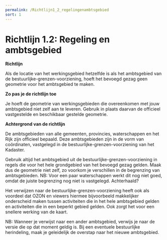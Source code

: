 ```yaml
---
permalink: /Richtlijn1_2_regelingenambtsgebied
sort: 1
---
```


# Richtlijn 1.2: Regeling en ambtsgebied

**Richtlijn**

Als de locatie van het werkingsgebied hetzelfde is als het ambtsgebied van de bestuurlijke-grenzen-voorziening, hoeft het bevoegd gezag geen
geometrie voor het ambtsgebied te maken.

**Zo pas je de richtlijn toe**

Je hoeft de geometrie van werkingsgebieden die overeenkomen met jouw ambtsgebied niet zelf aan te leveren. Gebruik in plaats daarvan de
officieel vastgestelde en beschikbaar gestelde geometrie.

**Achtergrond van de richtlijn**

De ambtsgebieden van alle gemeenten, provincies, waterschappen en het Rijk zijn officieel bepaald. Deze ambtsgebieden zijn in de vorm van
coördinaten, vastgelegd in de bestuurlijke-grenzen-voorziening van het Kadaster. 

Gebruik altijd het ambtsgebied uit de bestuurlijke-grenzen-voorziening in regels die voor het hele grondgebied van het bevoegd gezag gelden.
Maak dus de geometrie niet zelf, zo voorkom je verschillen in de begrenzing van ambtsgebieden. 
NB: Voor een paar waterschappen werkt dit nog niet goed, omdat de juiste begrenzing nog niet is vastgelegd. Achterhaald?

Het verwijzen naar de bestuurlijke-grenzen-voorziening heeft ook als voordeel dat OZON en viewers hiermee bijvoorbeeld makkelijker
onderscheid maken tussen activiteiten die in het hele ambtsgebied gelden en activiteiten die in een beperkt gebied gelden. Ook zorgt het
voor een snellere werking van de kaart.

NB: Wanneer je verwijst naar een ander ambtsgebied, verwijs je naar de versie die op dat moment geldig is. Bij een eventuele bestuurlijke
herindeling, maak je geleidelijk de overstap naar het nieuwe ambtsgebied.
